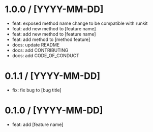 
# 1.0.0 / [YYYY-MM-DD]

- feat: exposed method name change to be compatible with runkit
- feat: add new method to [feature name]
- feat: add new method to [feature name]
- feat: add method to [method feature]
- docs: update README
- docs: add CONTRIBUTING
- docs: add CODE_OF_CONDUCT

# 0.1.1 / [YYYY-MM-DD]

- fix: fix bug to [bug title]

# 0.1.0 / [YYYY-MM-DD]

- feat: add [feature name]

